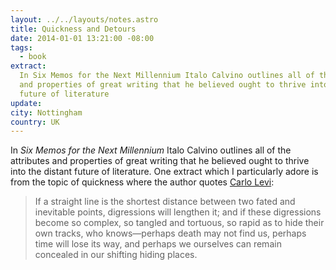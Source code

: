 ```yaml
---
layout: ../../layouts/notes.astro
title: Quickness and Detours
date: 2014-01-01 13:21:00 -08:00
tags:
  - book
extract:
  In Six Memos for the Next Millennium Italo Calvino outlines all of the attributes
  and properties of great writing that he believed ought to thrive into the distant
  future of literature
update:
city: Nottingham
country: UK
---
```


In _Six Memos for the Next Millennium_ Italo Calvino outlines all of the attributes and properties of great writing that he believed ought to thrive into the distant future of literature. One extract which I particularly adore is from the topic of quickness where the author quotes [Carlo Levi](http://en.wikipedia.org/wiki/Carlo_Levi):

> If a straight line is the shortest distance between two fated and inevitable points, digressions will lengthen it; and if these digressions become so complex, so tangled and tortuous, so rapid as to hide their own tracks, who knows—perhaps death may not find us, perhaps time will lose its way, and perhaps we ourselves can remain concealed in our shifting hiding places.
